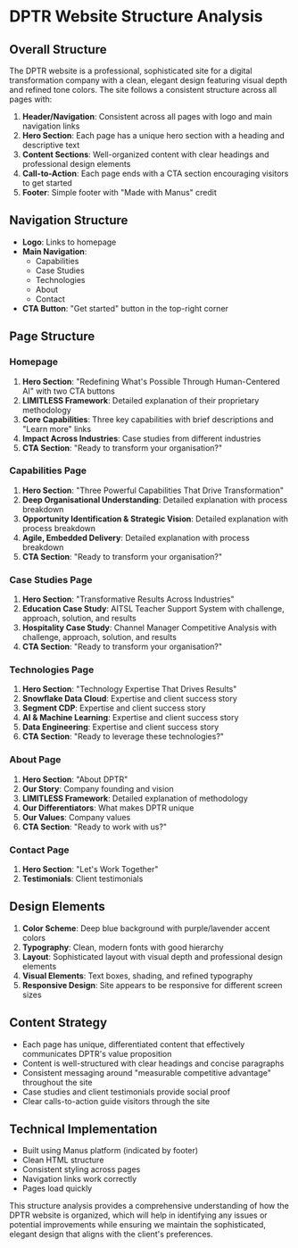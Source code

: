 # DPTR Website Structure Analysis

## Overall Structure
The DPTR website is a professional, sophisticated site for a digital transformation company with a clean, elegant design featuring visual depth and refined tone colors. The site follows a consistent structure across all pages with:

1. **Header/Navigation**: Consistent across all pages with logo and main navigation links
2. **Hero Section**: Each page has a unique hero section with a heading and descriptive text
3. **Content Sections**: Well-organized content with clear headings and professional design elements
4. **Call-to-Action**: Each page ends with a CTA section encouraging visitors to get started
5. **Footer**: Simple footer with "Made with Manus" credit

## Navigation Structure
- **Logo**: Links to homepage
- **Main Navigation**:
  - Capabilities
  - Case Studies
  - Technologies
  - About
  - Contact
- **CTA Button**: "Get started" button in the top-right corner

## Page Structure

### Homepage
1. **Hero Section**: "Redefining What's Possible Through Human-Centered AI" with two CTA buttons
2. **LIMITLESS Framework**: Detailed explanation of their proprietary methodology
3. **Core Capabilities**: Three key capabilities with brief descriptions and "Learn more" links
4. **Impact Across Industries**: Case studies from different industries
5. **CTA Section**: "Ready to transform your organisation?"

### Capabilities Page
1. **Hero Section**: "Three Powerful Capabilities That Drive Transformation"
2. **Deep Organisational Understanding**: Detailed explanation with process breakdown
3. **Opportunity Identification & Strategic Vision**: Detailed explanation with process breakdown
4. **Agile, Embedded Delivery**: Detailed explanation with process breakdown
5. **CTA Section**: "Ready to transform your organisation?"

### Case Studies Page
1. **Hero Section**: "Transformative Results Across Industries"
2. **Education Case Study**: AITSL Teacher Support System with challenge, approach, solution, and results
3. **Hospitality Case Study**: Channel Manager Competitive Analysis with challenge, approach, solution, and results
4. **CTA Section**: "Ready to transform your organisation?"

### Technologies Page
1. **Hero Section**: "Technology Expertise That Drives Results"
2. **Snowflake Data Cloud**: Expertise and client success story
3. **Segment CDP**: Expertise and client success story
4. **AI & Machine Learning**: Expertise and client success story
5. **Data Engineering**: Expertise and client success story
6. **CTA Section**: "Ready to leverage these technologies?"

### About Page
1. **Hero Section**: "About DPTR"
2. **Our Story**: Company founding and vision
3. **LIMITLESS Framework**: Detailed explanation of methodology
4. **Our Differentiators**: What makes DPTR unique
5. **Our Values**: Company values
6. **CTA Section**: "Ready to work with us?"

### Contact Page
1. **Hero Section**: "Let's Work Together"
2. **Testimonials**: Client testimonials

## Design Elements
1. **Color Scheme**: Deep blue background with purple/lavender accent colors
2. **Typography**: Clean, modern fonts with good hierarchy
3. **Layout**: Sophisticated layout with visual depth and professional design elements
4. **Visual Elements**: Text boxes, shading, and refined typography
5. **Responsive Design**: Site appears to be responsive for different screen sizes

## Content Strategy
- Each page has unique, differentiated content that effectively communicates DPTR's value proposition
- Content is well-structured with clear headings and concise paragraphs
- Consistent messaging around "measurable competitive advantage" throughout the site
- Case studies and client testimonials provide social proof
- Clear calls-to-action guide visitors through the site

## Technical Implementation
- Built using Manus platform (indicated by footer)
- Clean HTML structure
- Consistent styling across pages
- Navigation links work correctly
- Pages load quickly

This structure analysis provides a comprehensive understanding of how the DPTR website is organized, which will help in identifying any issues or potential improvements while ensuring we maintain the sophisticated, elegant design that aligns with the client's preferences.
